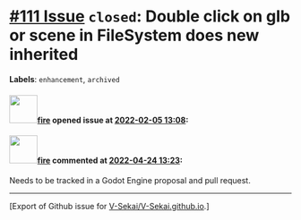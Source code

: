 # [\#111 Issue](https://github.com/V-Sekai/V-Sekai.github.io/issues/111) `closed`: Double click on glb or scene in FileSystem does new inherited
**Labels**: `enhancement`, `archived`


#### <img src="https://avatars.githubusercontent.com/u/32321?u=c2e06a3d2b49a467aa907e54aa259516440267cc&v=4" width="50">[fire](https://github.com/fire) opened issue at [2022-02-05 13:08](https://github.com/V-Sekai/V-Sekai.github.io/issues/111):



#### <img src="https://avatars.githubusercontent.com/u/32321?u=c2e06a3d2b49a467aa907e54aa259516440267cc&v=4" width="50">[fire](https://github.com/fire) commented at [2022-04-24 13:23](https://github.com/V-Sekai/V-Sekai.github.io/issues/111#issuecomment-1107841475):

Needs to be tracked in a Godot Engine proposal and pull request.


-------------------------------------------------------------------------------



[Export of Github issue for [V-Sekai/V-Sekai.github.io](https://github.com/V-Sekai/V-Sekai.github.io).]
